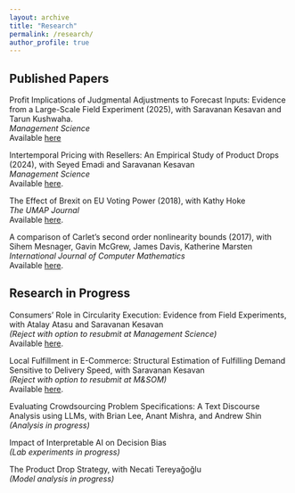 ```yaml
---
layout: archive
title: "Research"
permalink: /research/
author_profile: true
---
```


## Published Papers

Profit Implications of Judgmental Adjustments to Forecast Inputs: Evidence from a Large-Scale Field Experiment (2025), with Saravanan Kesavan and Tarun Kushwaha. \
*Management Science* \
Available [here](https://pubsonline.informs.org/doi/abs/10.1287/mnsc.2024.06321)

Intertemporal Pricing with Resellers: An Empirical Study of Product Drops (2024), with Seyed Emadi and Saravanan Kesavan \
*Management Science* \
Available [here](https://doi.org/10.1287/mnsc.2022.04152).

The Effect of Brexit on EU Voting Power (2018), with Kathy Hoke \
*The UMAP Journal* \
Available [here](https://www.comap.com/membership/member-resources/item/the-effect-of-brexit-on-eu-voting-power).

A comparison of Carlet’s second order nonlinearity bounds (2017), with Sihem Mesnager, Gavin McGrew, James Davis, Katherine Marsten \
*International Journal of Computer Mathematics* \
Available [here](https://www.tandfonline.com/doi/abs/10.1080/00207160.2015.1112002?journalCode=gcom20).


## Research in Progress

Consumers’ Role in Circularity Execution: Evidence from Field Experiments, with Atalay Atasu and Saravanan Kesavan \
*(Reject with option to resubmit at Management Science)* \
Available [here](https://papers.ssrn.com/abstract=5254266).

Local Fulfillment in E-Commerce: Structural Estimation of Fulfilling Demand Sensitive to Delivery Speed, with Saravanan Kesavan \
*(Reject with option to resubmit at M&SOM)* \
Available [here](/files/pdf/closer_fulfillment.pdf).

Evaluating Crowdsourcing Problem Specifications: A Text Discourse Analysis using LLMs, with Brian Lee, Anant Mishra, and Andrew Shin \
*(Analysis in progress)*

Impact of Interpretable AI on Decision Bias \
*(Lab experiments in progress)*

The Product Drop Strategy, with Necati Tereyağoğlu \
*(Model analysis in progress)*
